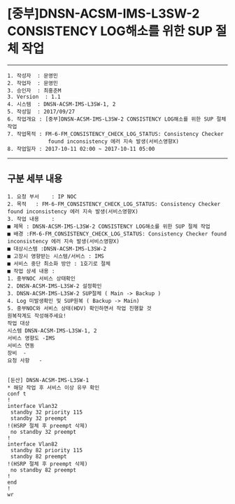 # [중부]DNSN-ACSM-IMS-L3SW-2 CONSISTENCY LOG해소를 위한 SUP 절체 작업

-------------
```
1. 작성자	: 문영민	
2. 작업자	: 문영민
3. 승인자	: 최홍준M
3. Version	: 1.1	
4. 시스템	: DNSN-ACSM-IMS-L3SW-1, 2	
5. 작성일	: 2017/09/27
6. 작업개요	: [중부]DNSN-ACSM-IMS-L3SW-2 CONSISTENCY LOG해소를 위한 SUP 절체 작업
7. 작업목적	: FM-6-FM_CONSISTENCY_CHECK_LOG_STATUS: Consistency Checker
             found inconsistency 에러 지속 발생(서비스영향X)
8. 작업일자	: 2017-10-11 02:00 ~ 2017-10-11 05:00
```
-------------
구분	세부 내용
-------------
```
1. 요청 부서	: IP NOC
2. 목적	: FM-6-FM_CONSISTENCY_CHECK_LOG_STATUS: Consistency Checker found inconsistency 에러 지속 발생(서비스영향X)
3. 작업 내용	: 
■ 제목 : DNSN-ACSM-IMS-L3SW-2 CONSISTENCY LOG해소를 위한 SUP 절체 작업
■ 배경 :FM-6-FM_CONSISTENCY_CHECK_LOG_STATUS: Consistency Checker found inconsistency 에러 지속 발생(서비스영향X)
■ 대상시스템 :DNSN-ACSM-IMS-L3SW-2
■ 고장시 영향받는 시스템/서비스 : IMS
■ 서비스 중단 최소화 방안 : 1호기로 절체
■ 작업 상세 내용 :
1. 중부NOC 서비스 상태확인
2. DNSN-ACSM-IMS-L3SW-2 설정확인
3. DNSN-ACSM-IMS-L3SW-2 SUP절체 ( Main -> Backup )
4. Log 미발생확인 및 SUP원복 ( Backup -> Main)
5. 중부NOC와 서비스 상태(HDV) 확인하면서 작업 진행할 것
원복작계도 작성해주세요!
작업 대상
시스템	DNSN-ACSM-IMS-L3SW-1, 2
서비스 영향도	-IMS
서비스 연동
장비	- 
요청 사항	-
```


<pre><code>
[둔산] DNSN-ACSM-IMS-L3SW-1
* 해당 작업 후 서비스 이상 유무 확인 
conf t
!
interface Vlan32
 standby 32 priority 115
 standby 32 preempt
!(HSRP 절체 후 preempt 삭제)
 no standby 32 preempt
!
interface Vlan82
 standby 82 priority 115
 standby 82 preempt
!(HSRP 절체 후 preempt 삭제)
 no standby 82 preempt
!
end
!
wr
</code></pre>
